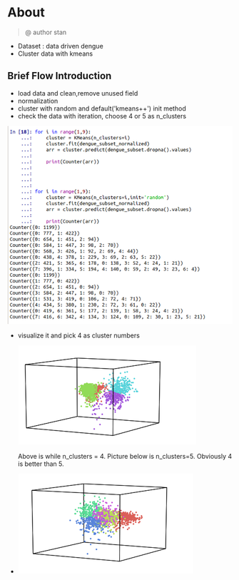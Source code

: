 # About

> @ author stan

- Dataset : data driven dengue
- Cluster data with kmeans

## Brief Flow Introduction

- load data and clean,remove unused field
- normalization
- cluster with random and  default('kmeans++') init method
- check the data with iteration, choose 4 or 5 as n_clusters


![](kmeans_1.png)

- visualize it and pick 4 as cluster numbers

  ![nclusters=4](kmeans=4.png)

  Above is while n_clusters = 4. Picture below is n_clusters=5. Obviously 4 is better than 5.

- ![nclusters=5](kmeans=5.png)
